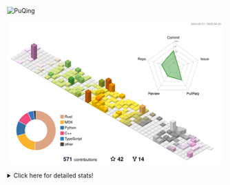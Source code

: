 ![PuQing](https://user-images.githubusercontent.com/27223114/171565019-9a56fae6-b08b-421f-99db-7e830da42371.png)

![](./profile-3d-contrib/profile-season-animate.svg)

<details>
<summary>Click here for detailed stats!</summary>

<!--START_SECTION:waka-->
![Lines of code](https://img.shields.io/badge/From%20Hello%20World%20I%27ve%20Written-2.0%20million%20lines%20of%20code-blue)

**🐱 My GitHub Data** 

> 📦 441.6 kB Used in GitHub's Storage 
 > 
> 🏆 143 Contributions in the Year 2025
 > 
> 🚫 Not Opted to Hire
 > 
> 📜 46 Public Repositories 
 > 
> 🔑 33 Private Repositories 
 > 
**I'm an Early 🐤** 

```text
🌞 Morning                696 commits         ██░░░░░░░░░░░░░░░░░░░░░░░   08.32 % 
🌆 Daytime                3584 commits        ███████████░░░░░░░░░░░░░░   42.87 % 
🌃 Evening                1914 commits        ██████░░░░░░░░░░░░░░░░░░░   22.89 % 
🌙 Night                  2167 commits        ██████░░░░░░░░░░░░░░░░░░░   25.92 % 
```


📊 **This Week I Spent My Time On** 

```text
💬 Programming Languages: 
Other                    9 hrs 34 mins       █████░░░░░░░░░░░░░░░░░░░░   20.83 % 
C++                      8 hrs 18 mins       █████░░░░░░░░░░░░░░░░░░░░   18.04 % 
CLI                      5 hrs 15 mins       ███░░░░░░░░░░░░░░░░░░░░░░   11.43 % 
Python                   3 hrs 25 mins       ██░░░░░░░░░░░░░░░░░░░░░░░   07.46 % 
GitHubing                3 hrs 13 mins       ██░░░░░░░░░░░░░░░░░░░░░░░   07.02 % 

🔥 Editors: 
Arc                      17 hrs 49 mins      ██████████░░░░░░░░░░░░░░░   38.76 % 
VS Code                  16 hrs 49 mins      █████████░░░░░░░░░░░░░░░░   36.56 % 
Ghostty                  5 hrs 15 mins       ███░░░░░░░░░░░░░░░░░░░░░░   11.43 % 
Telegram                 2 hrs 59 mins       ██░░░░░░░░░░░░░░░░░░░░░░░   06.51 % 
NetEaseMusic             1 hr 11 mins        █░░░░░░░░░░░░░░░░░░░░░░░░   02.60 % 

💻 Operating System: 
Mac                      29 hrs 12 mins      ████████████████░░░░░░░░░   63.48 % 
WSL                      11 hrs 49 mins      ██████░░░░░░░░░░░░░░░░░░░   25.70 % 
Linux                    4 hrs 58 mins       ███░░░░░░░░░░░░░░░░░░░░░░   10.83 % 
```


<!--END_SECTION:waka-->
</details>
